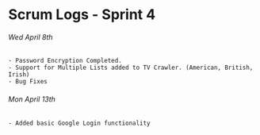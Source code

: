 # Scrum Logs - Sprint 4 #

###### Wed April 8th
    - Password Encryption Completed.
	- Support for Multiple Lists added to TV Crawler. (American, British, Irish)
	- Bug Fixes

###### Mon April 13th
    - Added basic Google Login functionality
